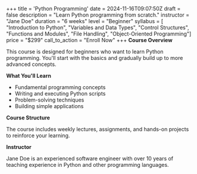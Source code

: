 +++
title = 'Python Programming'
date = 2024-11-16T09:07:50Z
draft = false
description = "Learn Python programming from scratch."
instructor = "Jane Doe"
duration = "6 weeks"
level = "Beginner"
syllabus = [
  "Introduction to Python",
  "Variables and Data Types",
  "Control Structures",
  "Functions and Modules",
  "File Handling",
  "Object-Oriented Programming"]
price = "$299"
call_to_action = "Enroll Now"
+++
**Course Overview**

This course is designed for beginners who want to learn Python programming. You'll start with the basics and gradually build up to more advanced concepts.

**What You'll Learn**

- Fundamental programming concepts
- Writing and executing Python scripts
- Problem-solving techniques
- Building simple applications

**Course Structure**

The course includes weekly lectures, assignments, and hands-on projects to reinforce your learning.

**Instructor**

Jane Doe is an experienced software engineer with over 10 years of teaching experience in Python and other programming languages.
